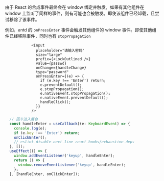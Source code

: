 由于 React 的合成事件最终会在 window 绑定并触发，如果有其他组件在 window 上监听了同样的事件，则有可能也会被触发。即使该组件已经卸载，且尝试移除了该事件。

例如，antd 的 `onPressEnter` 事件会触发其他组件的 window 事件。即使其他组件已经移除事件，同时也有 `stopPropagation`

```tsx
            <Input
              placeholder="请输入密码"
              size="large"
              prefix={<LockOutlined />}
              value={passwd}
              onChange={handleChange}
              type="password"
              onPressEnter={(e) => {
                if (e.key !== 'Enter') return;
                e.preventDefault();
                e.stopPropagation();
                e.nativeEvent.stopPropagation();
                e.nativeEvent.preventDefault();
                handleClick();
              }}
            />

```

```ts
  // 回车进入展台
  const handleEnter = useCallback((e: KeyboardEvent) => {
    console.log(e);
    if (e.key !== 'Enter') return;
    onClickEnter();
    // eslint-disable-next-line react-hooks/exhaustive-deps
  }, []);
  useEffect(() => {
    window.addEventListener('keyup', handleEnter);
    return () => {
      window.removeEventListener('keyup', handleEnter);
    };
  }, [handleEnter, onClickEnter]);
```